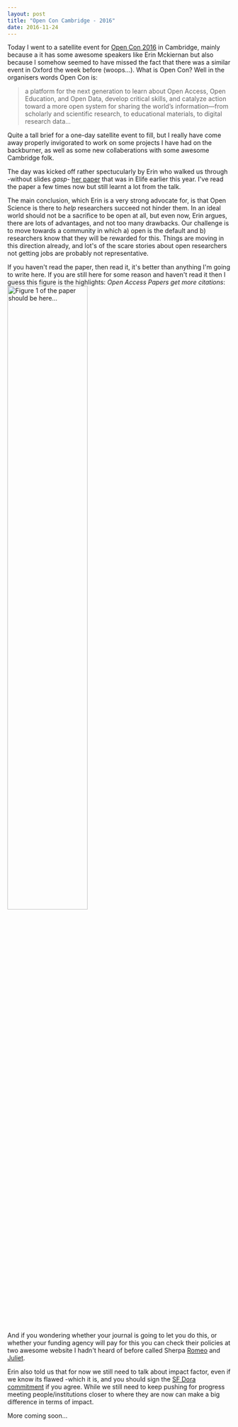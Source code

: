 ```yaml
---
layout: post
title: "Open Con Cambridge - 2016"
date: 2016-11-24
---
```


Today I went to a satellite event for [Open Con 2016](http://www.opencon2016.org) in Cambridge, mainly because a it has some awesome speakers like Erin Mckiernan but also because I somehow seemed to have missed the fact that there was a similar event in Oxford the week before (woops...). What is Open Con? Well in the organisers words Open Con is: 

> a platform for the next generation to learn about Open Access, Open Education, and Open Data, develop critical skills, and catalyze action toward a more open system for sharing the world’s information—from scholarly and scientific research, to educational materials, to digital research data...

Quite a tall brief for a one-day satellite event to fill, but I really have come away properly invigorated to work on some projects I have had on the backburner, as well as some new collaberations with some awesome Cambridge folk.

The day was kicked off rather spectucularly by Erin who walked us through -without slides *gasp*- [her paper](https://t.co/HszKqeQ0ZP) that was in Elife earlier this year. I've read the paper a few times now but still learnt a lot from the talk. 

The main conclusion, which Erin is a very strong advocate for, is that Open Science is there to *help* researchers succeed not hinder them. In an ideal world should not be a sacrifice to be open at all, but even now, Erin argues, there are lots of advantages, and not too many drawbacks. Our challenge is to move towards a community in which a) open is the default and b) researchers know that they will be rewarded for this. Things are moving in this direction already, and lot's of the scare stories about open researchers not getting jobs are probably not representative.

If you haven't read the paper, then read it, it's better than anything I'm going to write here. If you are still here for some reason and haven't read it then I guess this figure is the highlights: *Open Access Papers get more citations*:
<img alt="Figure 1 of the paper should be here..." src="https://elife-publishing-cdn.s3.amazonaws.com/16800/elife-16800-fig1-v2.jpg" style="width: 60%;">

And if you wondering whether your journal is going to let you do this, or whether your funding agency will pay for this you can check their policies at two awesome website I hadn't heard of before called Sherpa [Romeo](http://www.sherpa.ac.uk/romeo/index.php) and [Juliet](http://www.sherpa.ac.uk/juliet/index.php). 

Erin also told us that for now we still need to talk about impact factor, even if we know its flawed -which it is, and you should sign the [SF Dora commitment](http://www.ascb.org/dora) if you agree. While we still need to keep pushing for progress meeting people/institutions closer to where they are now can make a big difference in terms of impact. 

More coming soon...
